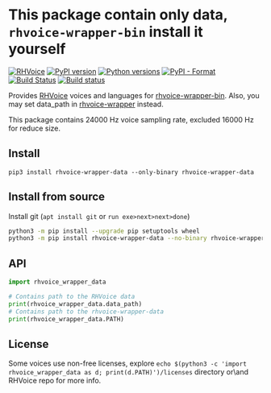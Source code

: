 # This package contain only data, `rhvoice-wrapper-bin` install it yourself

[![RHVoice](https://img.shields.io/badge/RHVoice-1.2.3-lightgrey.svg)](https://github.com/Olga-Yakovleva/RHVoice/tree/1.2.3)
[![PyPI version](https://img.shields.io/pypi/v/rhvoice-wrapper-data.svg)](https://pypi.org/project/rhvoice-wrapper-data/)
[![Python versions](https://img.shields.io/badge/python-3.4%2B-blue.svg)](https://pypi.org/project/rhvoice-wrapper-data/)
[![PyPI - Format](https://img.shields.io/pypi/format/rhvoice-wrapper-data.svg)](https://pypi.org/project/rhvoice-wrapper-data/)
[![Build Status](https://travis-ci.org/Aculeasis/rhvoice-wrapper-data.svg?branch=master)](https://travis-ci.org/Aculeasis/rhvoice-wrapper-data)
[![Build status](https://ci.appveyor.com/api/projects/status/0nnncu1pvbeqjqk1?svg=true)](https://ci.appveyor.com/project/Aculeasis/rhvoice-wrapper-data)

Provides [RHVoice](https://github.com/Olga-Yakovleva/RHVoice) voices and languages for [rhvoice-wrapper-bin](https://github.com/Aculeasis/rhvoice-wrapper-bin). Also, you may set data_path in [rhvoice-wrapper](https://github.com/Aculeasis/rhvoice-proxy) instead.

This package contains 24000 Hz voice sampling rate, excluded 16000 Hz for reduce size.

## Install
`pip3 install rhvoice-wrapper-data --only-binary rhvoice-wrapper-data`

## Install from source
Install git (`apt install git` or `run exe>next>next>done`)
```bash
python3 -m pip install --upgrade pip setuptools wheel
python3 -m pip install rhvoice-wrapper-data --no-binary rhvoice-wrapper-data
```
## API
```python
import rhvoice_wrapper_data

# Contains path to the RHVoice data
print(rhvoice_wrapper_data.data_path)
# Contains path to the rhvoice-wrapper-data
print(rhvoice_wrapper_data.PATH)
```
## License
Some voices use non-free licenses, explore `echo $(python3 -c 'import rhvoice_wrapper_data as d; print(d.PATH)')/licenses` directory or\and RHVoice repo for more info.